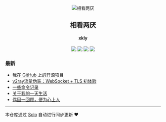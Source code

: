 <p align="center"><img alt="相看两厌" src="https://static.b3log.org/images/brand/solo-32.png"></p><h2 align="center">
相看两厌
</h2>

<h4 align="center">xkly</h4>
<p align="center"><a title="相看两厌" target="_blank" href="https://github.com/xkliangyan/solo-blog"><img src="https://img.shields.io/github/last-commit/xkliangyan/solo-blog.svg?style=flat-square&color=FF9900"></a>
<a title="GitHub repo size in bytes" target="_blank" href="https://github.com/xkliangyan/solo-blog"><img src="https://img.shields.io/github/repo-size/xkliangyan/solo-blog.svg?style=flat-square"></a>
<a title="Solo Version" target="_blank" href="https://github.com/b3log/solo/releases"><img src="https://img.shields.io/badge/solo-3.6.5-f1e05a.svg?style=flat-square&color=blueviolet"></a>
<a title="Hits" target="_blank" href="https://github.com/b3log/hits"><img src="https://hits.b3log.org/xkliangyan/solo-blog.svg"></a></p>

### 最新

* [我在 GitHub 上的开源项目](http://www.xkly.tk/my-github-repos)
* [v2ray流量伪装：WebSocket + TLS 初体验](http://www.xkly.tk/articles/2019/10/17/1571322129907.html)
* [一些命令记录](http://www.xkly.tk/articles/2019/09/29/1569719409154.html)
* [关于我的一天生活](http://www.xkly.tk/articles/2019/09/27/1569563904212.html)
* [偶因一回顾，便为心上人](http://www.xkly.tk/articles/2019/09/26/1569491908655.html)



---

本仓库通过 [Solo](https://github.com/b3log/solo) 自动进行同步更新 ❤️ 